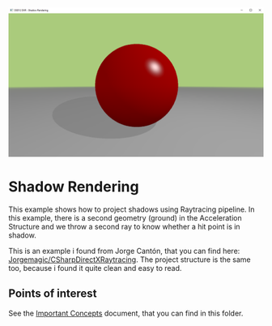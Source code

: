 ![Screenshot of Dx12 DXR Shadow rendering](ReadmeMedia/screenshot.png)

# Shadow Rendering
This example shows how to project shadows using Raytracing pipeline. In this example, there is a second geometry (ground) in the Acceleration Structure and we throw a second ray to know whether a hit point is in shadow.

This is an example i found from Jorge Cantón, that you can find here: [Jorgemagic/CSharpDirectXRaytracing](https://github.com/Jorgemagic/CSharpDirectXRaytracing). The project structure is the same too, because i found it quite clean and easy to read.

## Points of interest
See the [Important Concepts](CONCEPTS.md) document, that you can find in this folder.
